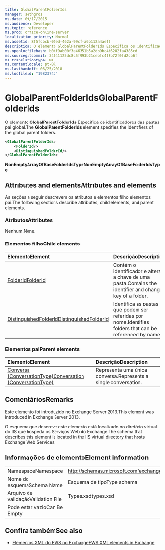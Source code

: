 ```yaml
---
title: GlobalParentFolderIds
manager: sethgros
ms.date: 09/17/2015
ms.audience: Developer
ms.topic: reference
ms.prod: office-online-server
localization_priority: Normal
ms.assetid: 8f5fcbcb-05ed-462a-99cf-a6b112a4aef6
description: O elemento GlobalParentFolderIds Especifica os identificadores das pastas pai global.
ms.openlocfilehash: b0ff9ab00f3e46351b5a2db9bc4b6282fa4385cd
ms.sourcegitcommit: 34041125dc8c5f993b21cebfc4f8b72f0fd2cb6f
ms.translationtype: MT
ms.contentlocale: pt-BR
ms.lasthandoff: 06/25/2018
ms.locfileid: "19823747"
---
```

# <a name="globalparentfolderids"></a><span data-ttu-id="73722-103">GlobalParentFolderIds</span><span class="sxs-lookup"><span data-stu-id="73722-103">GlobalParentFolderIds</span></span>

<span data-ttu-id="73722-104">O elemento **GlobalParentFolderIds** Especifica os identificadores das pastas pai global.</span><span class="sxs-lookup"><span data-stu-id="73722-104">The **GlobalParentFolderIds** element specifies the identifiers of the global parent folders.</span></span> 
  
```XML
<GlobalParentFolderIds>
    <FolderId/>
    <DistinguishedFolderId/>
</GlobalParentFolderIds>
```

 <span data-ttu-id="73722-105">**NonEmptyArrayOfBaseFolderIdsType**</span><span class="sxs-lookup"><span data-stu-id="73722-105">**NonEmptyArrayOfBaseFolderIdsType**</span></span>
## <a name="attributes-and-elements"></a><span data-ttu-id="73722-106">Attributes and elements</span><span class="sxs-lookup"><span data-stu-id="73722-106">Attributes and elements</span></span>

<span data-ttu-id="73722-107">As seções a seguir descrevem os atributos e elementos filho elementos pai.</span><span class="sxs-lookup"><span data-stu-id="73722-107">The following sections describe attributes, child elements, and parent elements.</span></span>
  
### <a name="attributes"></a><span data-ttu-id="73722-108">Atributos</span><span class="sxs-lookup"><span data-stu-id="73722-108">Attributes</span></span>

<span data-ttu-id="73722-109">Nenhum.</span><span class="sxs-lookup"><span data-stu-id="73722-109">None.</span></span>
  
### <a name="child-elements"></a><span data-ttu-id="73722-110">Elementos filho</span><span class="sxs-lookup"><span data-stu-id="73722-110">Child elements</span></span>

|<span data-ttu-id="73722-111">**Elemento**</span><span class="sxs-lookup"><span data-stu-id="73722-111">**Element**</span></span>|<span data-ttu-id="73722-112">**Descrição**</span><span class="sxs-lookup"><span data-stu-id="73722-112">**Description**</span></span>|
|:-----|:-----|
|[<span data-ttu-id="73722-113">FolderId</span><span class="sxs-lookup"><span data-stu-id="73722-113">FolderId</span></span>](folderid.md) <br/> |<span data-ttu-id="73722-114">Contém o identificador e alterar a chave de uma pasta.</span><span class="sxs-lookup"><span data-stu-id="73722-114">Contains the identifier and change key of a folder.</span></span>  <br/> |
|[<span data-ttu-id="73722-115">DistinguishedFolderId</span><span class="sxs-lookup"><span data-stu-id="73722-115">DistinguishedFolderId</span></span>](distinguishedfolderid.md) <br/> |<span data-ttu-id="73722-116">Identifica as pastas que podem ser referidas por nome.</span><span class="sxs-lookup"><span data-stu-id="73722-116">Identifies folders that can be referenced by name.</span></span>  <br/> |
   
### <a name="parent-elements"></a><span data-ttu-id="73722-117">Elementos pai</span><span class="sxs-lookup"><span data-stu-id="73722-117">Parent elements</span></span>

|<span data-ttu-id="73722-118">**Elemento**</span><span class="sxs-lookup"><span data-stu-id="73722-118">**Element**</span></span>|<span data-ttu-id="73722-119">**Descrição**</span><span class="sxs-lookup"><span data-stu-id="73722-119">**Description**</span></span>|
|:-----|:-----|
|[<span data-ttu-id="73722-120">Conversa (ConversationType)</span><span class="sxs-lookup"><span data-stu-id="73722-120">Conversation (ConversationType)</span></span>](conversation-conversationtype.md) <br/> |<span data-ttu-id="73722-121">Representa uma única conversa.</span><span class="sxs-lookup"><span data-stu-id="73722-121">Represents a single conversation.</span></span>  <br/> |
   
## <a name="remarks"></a><span data-ttu-id="73722-122">Comentários</span><span class="sxs-lookup"><span data-stu-id="73722-122">Remarks</span></span>

<span data-ttu-id="73722-123">Este elemento foi introduzido no Exchange Server 2013.</span><span class="sxs-lookup"><span data-stu-id="73722-123">This element was introduced in Exchange Server 2013.</span></span>
  
<span data-ttu-id="73722-124">O esquema que descreve este elemento está localizado no diretório virtual do IIS que hospeda os Serviços Web do Exchange.</span><span class="sxs-lookup"><span data-stu-id="73722-124">The schema that describes this element is located in the IIS virtual directory that hosts Exchange Web Services.</span></span>
  
## <a name="element-information"></a><span data-ttu-id="73722-125">Informações de elemento</span><span class="sxs-lookup"><span data-stu-id="73722-125">Element information</span></span>

|||
|:-----|:-----|
|<span data-ttu-id="73722-126">Namespace</span><span class="sxs-lookup"><span data-stu-id="73722-126">Namespace</span></span>  <br/> |http://schemas.microsoft.com/exchange/services/2006/types  <br/> |
|<span data-ttu-id="73722-127">Nome do esquema</span><span class="sxs-lookup"><span data-stu-id="73722-127">Schema Name</span></span>  <br/> |<span data-ttu-id="73722-128">Esquema de tipo</span><span class="sxs-lookup"><span data-stu-id="73722-128">Type schema</span></span>  <br/> |
|<span data-ttu-id="73722-129">Arquivo de validação</span><span class="sxs-lookup"><span data-stu-id="73722-129">Validation File</span></span>  <br/> |<span data-ttu-id="73722-130">Types.xsd</span><span class="sxs-lookup"><span data-stu-id="73722-130">types.xsd</span></span>  <br/> |
|<span data-ttu-id="73722-131">Pode estar vazio</span><span class="sxs-lookup"><span data-stu-id="73722-131">Can Be Empty</span></span>  <br/> ||
   
## <a name="see-also"></a><span data-ttu-id="73722-132">Confira também</span><span class="sxs-lookup"><span data-stu-id="73722-132">See also</span></span>



- [<span data-ttu-id="73722-133">Elementos XML do EWS no Exchange</span><span class="sxs-lookup"><span data-stu-id="73722-133">EWS XML elements in Exchange</span></span>](ews-xml-elements-in-exchange.md)

